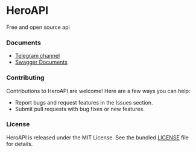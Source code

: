 # HeroAPI

Free and open source api 

### Documents
- [Telegram channel](https://t.me/HeroAPI)
- [Swagger Documents](https://heroapi.ir/docs)

### Contributing
Contributions to HeroAPI are welcome! Here are a few ways you can help:
- Report bugs and request features in the Issues section.
- Submit pull requests with bug fixes or new features.

### License
HeroAPI is released under the MIT License. See the bundled [LICENSE](https://github.com/irvaniamirali/HeroAPI/blob/main/LICENSE) file for details.
